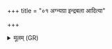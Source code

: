 +++
title = "०१ अग्न्यग्रा इन्द्रबला आदित्या"

+++
<details><summary>मूलम् (GR)</summary>

अग्न्यग्रा इन्द्रबला  
आदित्या ये युधो विदुः ।  
युधो अधि प्रतिष्ठिता  
होत्रा जैत्राय जुह्वति ॥
</details>